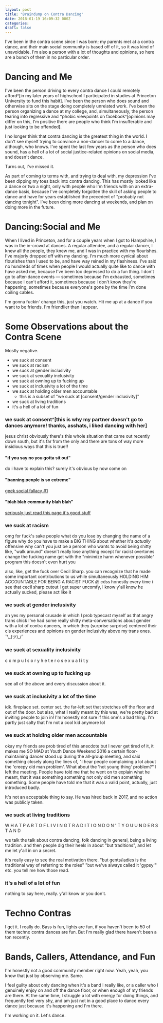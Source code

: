 ```yaml
---
layout: post
title: "Braindump on Contra Dancing"
date: 2018-01-19 16:09:32 000Z
categories:
draft: false
---
```


I've been in the contra scene since I was born; my parents met at a contra dance, and their main social community is based off of it, so it was kind of unavoidable. I'm also a person with a lot of thoughts and opinions, so here are a bunch of them in no particular order.

# Dancing and Me

I've been the person driving to every contra dance I could remotely afford^[in my later years of highschool I participated in studies at Princeton University to fund this habit]. I've been the person who does sound and otherwise sits on the stage doing completely unrelated work. I've been the person organizing a dance at my college, and, simultaneously, the person tearing into regressive and \*phobic viewpoints on facebook^[opinions may differ on this, I'm positive there are people who think I'm insufferable and just looking to be offended].

I no longer think that contra dancing is the greatest thing in the world. I don't see myself trying to convince a non-dancer to come to a dance, although, who knows. I've spent the last few years as the person who does sound, has a hell of a lot of social justice-related opinions on social media, and doesn't dance.

Turns out, I've missed it.

As part of coming to terms with, and trying to deal with, my depression I've been dipping my toes back into contra dancing. This has mostly looked like a dance or two a night, only with people who I'm friends with on an extra-dance basis, because I've completely forgotten the skill of asking people to dance and have for years established the precedent of "probably not dancing tonight". I've been doing more dancing at weekends, and plan on doing more in the future.

# Dancing:Social and Me

When I lived in Princeton, and for a couple years when I got to Hampshire, I was in the in-crowd at dances. A regular attendee, and a regular dancer, I knew all the people, they knew me, and I was in practice with my flourishes.
I've majorly dropped off with my dancing. I'm much more cynical about flourishes than I used to be, and have way reined in my flashiness. I've said no hundreds of times when people I would actually quite like to dance with have asked me, because I've been too depressed to do a fun thing. I don't go to after-dance events — sometimes because I'm exhausted, sometimes because I can't afford it, sometimes because I don't know they're happening, sometimes because everyone's gone by the time I'm done coiling cables.

I'm gonna fuckin' change this, just you watch. Hit me up at a dance if you want to be friends. I'm friendlier than I appear.

# Some Observations about the Contra Scene

Mostly negative.

* we suck at consent
* we suck at racism
* we suck at gender inclusivity
* we suck at sexuality inclusivity
* we suck at owning up to fucking up
* we suck at inclusivity a lot of the time
* we suck at holding older men accountable
    * this is a subset of "we suck at \[consent/gender inclusivity\]"
* we suck at living traditions
* it's a hell of a lot of fun

### we suck at consent^[this is why my partner doesn't go to dances anymore! thanks, asshats, i liked dancing with her]
jesus christ
obviously there's this whole situation that came out recently down south, but it's far from the only and there are tons of way more insidious ways that this is true!!

#### "if you say no you gotta sit out"
do i have to explain this? surely it's obvious by now come on
#### "banning people is so extreme"
[geek social fallacy #1](http://plausiblydeniable.com/opinion/gsf.html)
#### "blah blah community blah blah"
[seriously just read this page it's good stuff](http://plausiblydeniable.com/opinion/gsf.html)


### we suck at racism
omg for fuck's sake people
what do you lose by changing the name of a figure
why do you have to make a BIG THING about whether it's *actually* offensive
why can't you just
be a person who wants to avoid being shitty
like, "walk around" doesn't really lose anything except for racist overtones
change the fucking name get with the "minimize harm whenever possible" program this doesn't even hurt you

also, like, get the fuck over Cecil Sharp. you can recognize that he made some important contributions to us while simultaneously HOLDING HIM ACCOUNTABLE FOR BEING A RACIST FUCK
@ cdss honestly every time i see that cecil sharp cutout I get super uncomfy, I know y'all know he actually sucked, please act like it

### we suck at gender inclusivity
ah yes my personal crusade
in which I prob typecast myself as that angry trans chick
I've had some really shitty meta-conversations about gender with a lot of contra dancers, in which they (surprise surprise) centered their cis experiences and opinions on gender inclusivity above my trans ones. ¯\\\_(ツ)_/¯

### we suck at sexuality inclusivity
c o m p u l s o r y   h e t e r o s e x u a l i t y

### we suck at owning up to fucking up
see all of the above and every discussion about it.

### we suck at inclusivity a lot of the time
idk. fireplace set. center set. the far-left set that stretches off the floor and out of the door.
but also, what I really meant by this was, we're pretty bad at inviting people to join in! I'm honestly not sure if this one's a bad thing. I'm partly just salty that I'm not a cool kid anymore lol

### we suck at holding older men accountable
okay my friends are prob tired of this anecdote but I never get tired of it, it makes me SO MAD
at Youth Dance Weekend 2016 a certain floor-maintaining dancer stood up during the all-group meeting, and said something closely along the lines of, "I hear people complaining a lot about the 'creepy old man problem'. What about the 'hot young thing' problem?"
I left the meeting. People have told me that he went on to explain what he meant, that it was something something not only old men something something. Some people have told me that it was a valid point, actually, just introduced badly.

It's not an acceptable thing to say. He was hired back in 2017, and no action was publicly taken.

### we suck at living traditions
W H A T   P A R T   O F   L I V I N G   T R A D I T I O N   D O N ' T   Y O U   U N D E R S T A N D

we talk the talk about contra dancing, folk dancing in general, being a living tradition. and then people dig their heels in about "but traditions", and let me let y'all in on a secret.

it's really easy to see the real motivation there. "but gents/ladies is the traditional way of referring to the roles" "but we've always called it 'gypsy'" etc. you tell me how those read.

### it's a hell of a lot of fun
nothing to say here, really. y'all know or you don't.

# Techno Contras
I get it. I really do. Bass is fun, lights are fun, if you haven't been to 50 of them techno contra dances are fun.
But I'm really glad there haven't been a ton recently.

# Bands, Callers, Attendance, and Fun

I'm honestly not a good community member right now. Yeah, yeah, you know that just by observing me. Same.

I feel guilty about only dancing when it's a band I really like, or a caller who I genuinely enjoy on and off the dance floor, or when enough of my friends are there. At the same time, I struggle a lot with energy for doing things, and frequently feel very shy, and am just not in a good place to dance every dance just because it's happening and I'm there.

I'm working on it. Let's dance.
